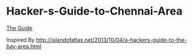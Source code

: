 Hacker-s-Guide-to-Chennai-Area
==============================


[The Guide](Guide.md)

Inspired By http://islandofatlas.net/2013/10/04/a-hackers-guide-to-the-bay-area.html
